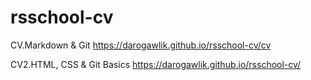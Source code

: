 # rsschool-cv

CV.Markdown & Git https://darogawlik.github.io/rsschool-cv/cv

CV2.HTML, CSS & Git Basics https://darogawlik.github.io/rsschool-cv/
